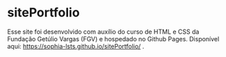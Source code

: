 # sitePortfolio
Esse site foi desenvolvido com auxílio do curso de HTML e CSS da Fundação Getúlio Vargas (FGV) e hospedado no Github Pages. Disponível aqui: https://sophia-lsts.github.io/sitePortfolio/ .
